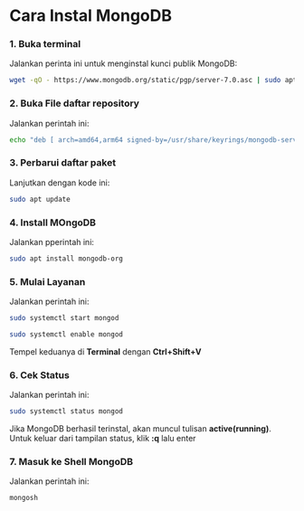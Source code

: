 # Cara Instal MongoDB

### 1. Buka terminal
Jalankan perinta ini untuk menginstal kunci publik MongoDB: 
```bash
wget -qO - https://www.mongodb.org/static/pgp/server-7.0.asc | sudo apt-key add - 
``` 


### 2. Buka File daftar repository
Jalankan perintah ini: 
```bash
echo "deb [ arch=amd64,arm64 signed-by=/usr/share/keyrings/mongodb-server-6.0.gpg ] https://repo.mongodb.org/apt/ubuntu jammy/mongodb-org/6.0 multiverse" | sudo tee /etc/apt/sources.list.d/mongodb-org-6.0.list
```


### 3. Perbarui daftar paket
Lanjutkan dengan kode ini: 
```bash
sudo apt update
```


### 4. Install MOngoDB
Jalankan pperintah ini: 
```bash
sudo apt install mongodb-org
```

### 5. Mulai Layanan
Jalankan perintah ini:
```bash
sudo systemctl start mongod
```
```bash
sudo systemctl enable mongod
```
Tempel keduanya di **Terminal** dengan **Ctrl+Shift+V**


### 6. Cek Status
Jalankan perintah ini: 
```bash
sudo systemctl status mongod
```
Jika MongoDB berhasil terinstal, akan muncul tulisan **active(running)**.
Untuk keluar dari tampilan status, klik **:q** lalu enter


### 7. Masuk ke Shell MongoDB
Jalankan perintah ini: 
```bash
mongosh
```